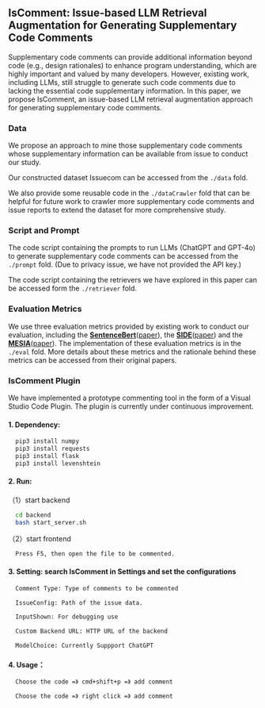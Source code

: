 ## IsComment: Issue-based LLM Retrieval Augmentation for Generating Supplementary Code Comments

Supplementary code comments can provide additional information
beyond code (e.g., design rationales) to enhance program understanding, which are highly important and valued by many developers. However, existing work, including LLMs, still struggle to
generate such code comments due to lacking the essential code supplementary information. In this paper, we propose IsComment, an
issue-based LLM retrieval augmentation approach for generating
supplementary code comments.

### Data

We propose an approach to mine those supplementary code comments whose supplementary information can be available from issue to conduct our study.

Our constructed dataset Issuecom can be accessed from the `./data` fold.

We also provide some reusable code in the `./dataCrawler` fold that can be helpful for future work to crawler more supplementary code comments and issue reports to extend the dataset for more comprehensive study.

### Script and Prompt

The code script containing the prompts to run LLMs (ChatGPT and GPT-4o) to generate supplementary code comments can be accessed from the `./prompt` fold. (Due to privacy issue, we have not provided the API key.)

The code script containing the retrievers we have explored in this paper can be accessed form the `./retriever` fold.

### Evaluation Metrics

We use three evaluation metrics provided by existing work to conduct our evaluation, including the [**SentenceBert**](https://github.com/similarityMetrics/similarityMetrics)([paper](https://arxiv.org/pdf/2204.01632.pdf)), the [**SIDE**](https://github.com/antonio-mastropaolo/code-summarization-metric)([paper](https://arxiv.org/pdf/2312.15475.pdf)) and the [**MESIA**](https://github.com/MESIA-CodeComment/MESIA)([paper](https://arxiv.org/pdf/2403.17357.pdf)). The implementation of these evaluation metrics is in the `./eval` fold. More details about these metrics and the rationale behind these metrics can be accessed from their original papers.


### IsComment Plugin

We have implemented a prototype commenting tool in the form of a Visual Studio Code Plugin. The plugin is currently under continuous improvement.

#### 1. Dependency:

```python  
  pip3 install numpy
  pip3 install requests
  pip3 install flask
  pip3 install levenshtein
```


#### 2. Run:

  （1）start backend
```bash
  cd backend
  bash start_server.sh
```
  （2）start frontend
```bash
  Press F5, then open the file to be commented.
```

#### 3. Setting: search IsComment in Settings and set the configurations
```bash
  Comment Type: Type of comments to be commented

  IssueConfig: Path of the issue data.

  InputShown: For debugging use

  Custom Backend URL: HTTP URL of the backend

  ModelChoice: Currently Suppport ChatGPT
```
#### 4. Usage：
```bash
  Choose the code =》 cmd+shift+p =》 add comment

  Choose the code =》 right click =》 add comment
```
